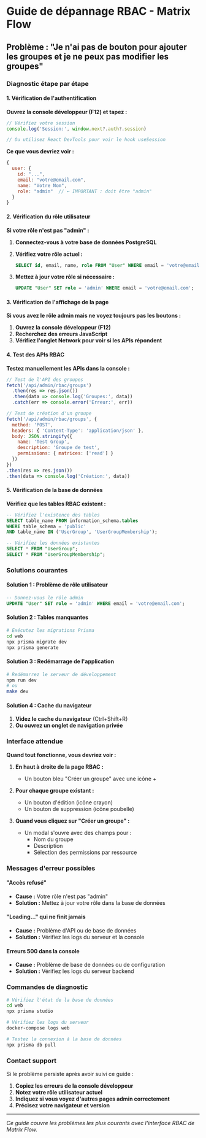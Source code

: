 # Guide de dépannage RBAC - Matrix Flow

## Problème : "Je n'ai pas de bouton pour ajouter les groupes et je ne peux pas modifier les groupes"

### Diagnostic étape par étape

#### 1. Vérification de l'authentification

**Ouvrez la console développeur (F12) et tapez :**
```javascript
// Vérifiez votre session
console.log('Session:', window.next?.auth?.session)

// Ou utilisez React DevTools pour voir le hook useSession
```

**Ce que vous devriez voir :**
```javascript
{
  user: {
    id: "...",
    email: "votre@email.com",
    name: "Votre Nom",
    role: "admin"  // ← IMPORTANT : doit être "admin"
  }
}
```

#### 2. Vérification du rôle utilisateur

**Si votre rôle n'est pas "admin" :**

1. **Connectez-vous à votre base de données PostgreSQL**
2. **Vérifiez votre rôle actuel :**
   ```sql
   SELECT id, email, name, role FROM "User" WHERE email = 'votre@email.com';
   ```

3. **Mettez à jour votre rôle si nécessaire :**
   ```sql
   UPDATE "User" SET role = 'admin' WHERE email = 'votre@email.com';
   ```

#### 3. Vérification de l'affichage de la page

**Si vous avez le rôle admin mais ne voyez toujours pas les boutons :**

1. **Ouvrez la console développeur (F12)**
2. **Recherchez des erreurs JavaScript**
3. **Vérifiez l'onglet Network pour voir si les APIs répondent**

#### 4. Test des APIs RBAC

**Testez manuellement les APIs dans la console :**

```javascript
// Test de l'API des groupes
fetch('/api/admin/rbac/groups')
  .then(res => res.json())
  .then(data => console.log('Groupes:', data))
  .catch(err => console.error('Erreur:', err))

// Test de création d'un groupe
fetch('/api/admin/rbac/groups', {
  method: 'POST',
  headers: { 'Content-Type': 'application/json' },
  body: JSON.stringify({
    name: 'Test Group',
    description: 'Groupe de test',
    permissions: { matrices: ['read'] }
  })
})
.then(res => res.json())
.then(data => console.log('Création:', data))
```

#### 5. Vérification de la base de données

**Vérifiez que les tables RBAC existent :**

```sql
-- Vérifiez l'existence des tables
SELECT table_name FROM information_schema.tables 
WHERE table_schema = 'public' 
AND table_name IN ('UserGroup', 'UserGroupMembership');

-- Vérifiez les données existantes
SELECT * FROM "UserGroup";
SELECT * FROM "UserGroupMembership";
```

### Solutions courantes

#### Solution 1 : Problème de rôle utilisateur

```sql
-- Donnez-vous le rôle admin
UPDATE "User" SET role = 'admin' WHERE email = 'votre@email.com';
```

#### Solution 2 : Tables manquantes

```bash
# Exécutez les migrations Prisma
cd web
npx prisma migrate dev
npx prisma generate
```

#### Solution 3 : Redémarrage de l'application

```bash
# Redémarrez le serveur de développement
npm run dev
# ou
make dev
```

#### Solution 4 : Cache du navigateur

1. **Videz le cache du navigateur** (Ctrl+Shift+R)
2. **Ou ouvrez un onglet de navigation privée**

### Interface attendue

**Quand tout fonctionne, vous devriez voir :**

1. **En haut à droite de la page RBAC :**
   - Un bouton bleu "Créer un groupe" avec une icône +

2. **Pour chaque groupe existant :**
   - Un bouton d'édition (icône crayon)
   - Un bouton de suppression (icône poubelle)

3. **Quand vous cliquez sur "Créer un groupe" :**
   - Un modal s'ouvre avec des champs pour :
     - Nom du groupe
     - Description
     - Sélection des permissions par ressource

### Messages d'erreur possibles

#### "Accès refusé"
- **Cause :** Votre rôle n'est pas "admin"
- **Solution :** Mettez à jour votre rôle dans la base de données

#### "Loading..." qui ne finit jamais
- **Cause :** Problème d'API ou de base de données
- **Solution :** Vérifiez les logs du serveur et la console

#### Erreurs 500 dans la console
- **Cause :** Problème de base de données ou de configuration
- **Solution :** Vérifiez les logs du serveur backend

### Commandes de diagnostic

```bash
# Vérifiez l'état de la base de données
cd web
npx prisma studio

# Vérifiez les logs du serveur
docker-compose logs web

# Testez la connexion à la base de données
npx prisma db pull
```

### Contact support

Si le problème persiste après avoir suivi ce guide :

1. **Copiez les erreurs de la console développeur**
2. **Notez votre rôle utilisateur actuel**
3. **Indiquez si vous voyez d'autres pages admin correctement**
4. **Précisez votre navigateur et version**

---

*Ce guide couvre les problèmes les plus courants avec l'interface RBAC de Matrix Flow.*